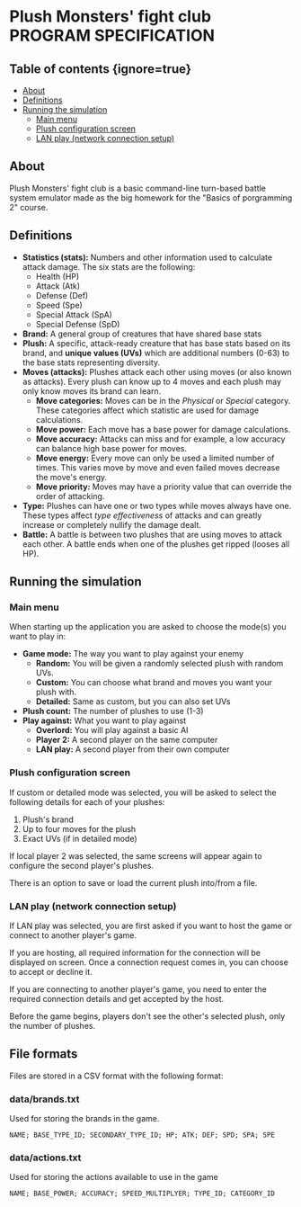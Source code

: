 # Plush Monsters' fight club <br /> PROGRAM SPECIFICATION

## Table of contents {ignore=true}
<!-- @import "[TOC]" {cmd="toc" depthFrom=2 depthTo=3 orderedList=false} -->

<!-- code_chunk_output -->

- [About](#about)
- [Definitions](#definitions)
- [Running the simulation](#running-the-simulation)
  - [Main menu](#main-menu)
  - [Plush configuration screen](#plush-configuration-screen)
  - [LAN play (network connection setup)](#lan-play-network-connection-setup)

<!-- /code_chunk_output -->


## About
Plush Monsters' fight club is a basic command-line turn-based battle system
emulator made as the big homework for the "Basics of porgramming 2" course.

## Definitions
- **Statistics (stats):** Numbers and other information used to calculate
attack damage. The six stats are the following:
  - Health (HP)
  - Attack (Atk)
  - Defense (Def)
  - Speed (Spe)
  - Special Attack (SpA)
  - Special Defense (SpD)
- **Brand:** A general group of creatures that have shared base stats
- **Plush:** A specific, attack-ready creature that has base stats based on
its brand, and **unique values (UVs)** which are additional numbers (0-63) 
to the base stats representing diversity.
- **Moves (attacks):** Plushes attack each other using moves (or also known as
attacks). Every plush can know up to 4 moves and each plush may only know moves
its brand can learn.
  - **Move categories:** Moves can be in the *Physical* or *Special* category.
  These categories affect which statistic are used for damage calculations.
  - **Move power:** Each move has a base power for damage calculations.
  - **Move accuracy:** Attacks can miss and for example, a low accuracy can 
  balance high base power for moves.
  - **Move energy:** Every move can only be used a limited number of times. 
  This varies move by move and even failed moves decrease the move's energy.
  - **Move priority:** Moves may have a priority value that can override the
  order of attacking. 
- **Type:** Plushes can have one or two types while moves always have one.
These types affect *type effectiveness* of attacks and can greatly increase or
completely nullify the damage dealt. 
- **Battle:** A battle is between two plushes that are using moves to attack
each other. A battle ends when one of the plushes get ripped (looses all HP).

## Running the simulation

### Main menu
When starting up the application you are asked to choose the mode(s) you want
to play in:
- **Game mode:** The way you want to play against your enemy
  - **Random:** You will be given a randomly selected plush with random UVs.
  - **Custom:** You can choose what brand and moves you want your plush with.
  - **Detailed:** Same as custom, but you can also set UVs
- **Plush count:** The number of plushes to use (1-3)
- **Play against:** What you want to play against
  - **Overlord:** You will play against a basic AI
  - **Player 2:** A second player on the same computer
  - **LAN play:** A second player from their own computer

### Plush configuration screen
If custom or detailed mode was selected, you will be asked to select the 
following details for each of your plushes:
1. Plush's brand
1. Up to four moves for the plush
1. Exact UVs (if in detailed mode)

If local player 2 was selected, the same screens will appear again to configure
the second player's plushes.

There is an option to save or load the current plush into/from a file.

### LAN play (network connection setup)
If LAN play was selected, you are first asked if you want to host the game or
connect to another player's game.

If you are hosting, all required information for the connection will be
displayed on screen. Once a connection request comes in, you can choose to 
accept or decline it.

If you are connecting to another player's game, you need to enter the required
connection details and get accepted by the host.

Before the game begins, players don't see the other's selected plush, only the
number of plushes.

## File formats
Files are stored in a CSV format with the following format:

### data/brands.txt
Used for storing the brands in the game.
```csv
NAME; BASE_TYPE_ID; SECONDARY_TYPE_ID; HP; ATK; DEF; SPD; SPA; SPE
```

### data/actions.txt
Used for storing the actions available to use in the game
```csv
NAME; BASE_POWER; ACCURACY; SPEED_MULTIPLYER; TYPE_ID; CATEGORY_ID
```